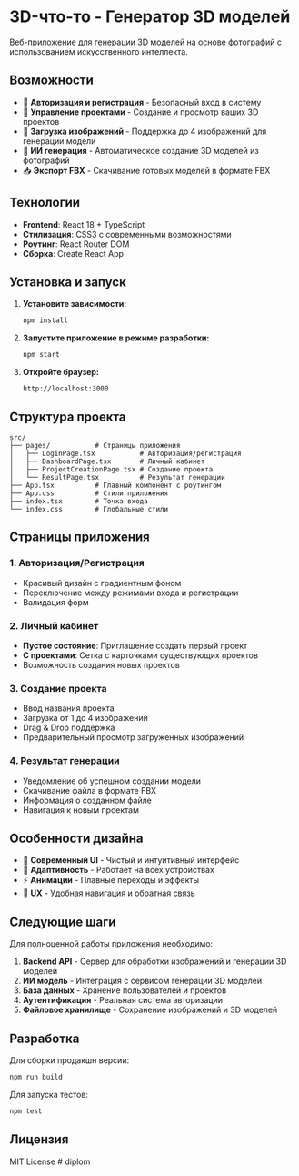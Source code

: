 # 3D-что-то - Генератор 3D моделей

Веб-приложение для генерации 3D моделей на основе фотографий с использованием искусственного интеллекта.

## Возможности

- 🔐 **Авторизация и регистрация** - Безопасный вход в систему
- 📁 **Управление проектами** - Создание и просмотр ваших 3D проектов
- 📸 **Загрузка изображений** - Поддержка до 4 изображений для генерации модели
- 🤖 **ИИ генерация** - Автоматическое создание 3D моделей из фотографий
- 📥 **Экспорт FBX** - Скачивание готовых моделей в формате FBX

## Технологии

- **Frontend**: React 18 + TypeScript
- **Стилизация**: CSS3 с современными возможностями
- **Роутинг**: React Router DOM
- **Сборка**: Create React App

## Установка и запуск

1. **Установите зависимости:**
   ```bash
   npm install
   ```

2. **Запустите приложение в режиме разработки:**
   ```bash
   npm start
   ```

3. **Откройте браузер:**
   ```
   http://localhost:3000
   ```

## Структура проекта

```
src/
├── pages/           # Страницы приложения
│   ├── LoginPage.tsx           # Авторизация/регистрация
│   ├── DashboardPage.tsx       # Личный кабинет
│   ├── ProjectCreationPage.tsx # Создание проекта
│   └── ResultPage.tsx          # Результат генерации
├── App.tsx          # Главный компонент с роутингом
├── App.css          # Стили приложения
├── index.tsx        # Точка входа
└── index.css        # Глобальные стили
```

## Страницы приложения

### 1. Авторизация/Регистрация
- Красивый дизайн с градиентным фоном
- Переключение между режимами входа и регистрации
- Валидация форм

### 2. Личный кабинет
- **Пустое состояние**: Приглашение создать первый проект
- **С проектами**: Сетка с карточками существующих проектов
- Возможность создания новых проектов

### 3. Создание проекта
- Ввод названия проекта
- Загрузка от 1 до 4 изображений
- Drag & Drop поддержка
- Предварительный просмотр загруженных изображений

### 4. Результат генерации
- Уведомление об успешном создании модели
- Скачивание файла в формате FBX
- Информация о созданном файле
- Навигация к новым проектам

## Особенности дизайна

- 🎨 **Современный UI** - Чистый и интуитивный интерфейс
- 📱 **Адаптивность** - Работает на всех устройствах
- ⚡ **Анимации** - Плавные переходы и эффекты
- 🎯 **UX** - Удобная навигация и обратная связь

## Следующие шаги

Для полноценной работы приложения необходимо:

1. **Backend API** - Сервер для обработки изображений и генерации 3D моделей
2. **ИИ модель** - Интеграция с сервисом генерации 3D моделей
3. **База данных** - Хранение пользователей и проектов
4. **Аутентификация** - Реальная система авторизации
5. **Файловое хранилище** - Сохранение изображений и 3D моделей

## Разработка

Для сборки продакшн версии:
```bash
npm run build
```

Для запуска тестов:
```bash
npm test
```

## Лицензия

MIT License
#   d i p l o m  
 